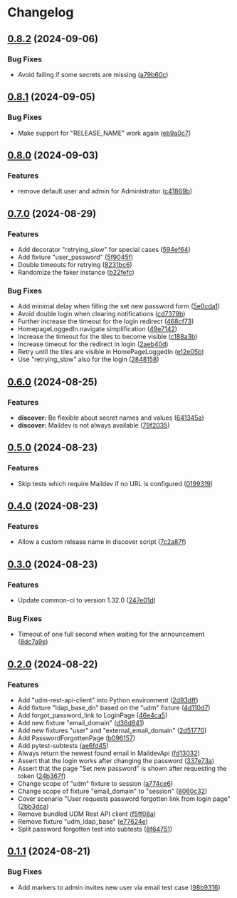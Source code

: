 # Changelog

## [0.8.2](https://git.knut.univention.de/univention/customers/dataport/upx/e2e-tests/compare/v0.8.1...v0.8.2) (2024-09-06)


### Bug Fixes

* Avoid failing if some secrets are missing ([a79b60c](https://git.knut.univention.de/univention/customers/dataport/upx/e2e-tests/commit/a79b60c71295283dd6ea9b8368d1b18f3a9394ea))

## [0.8.1](https://git.knut.univention.de/univention/customers/dataport/upx/e2e-tests/compare/v0.8.0...v0.8.1) (2024-09-05)


### Bug Fixes

* Make support for "RELEASE_NAME" work again ([eb9a0c7](https://git.knut.univention.de/univention/customers/dataport/upx/e2e-tests/commit/eb9a0c7dc70deda7aa06559e9325c53a4aaaac09))

## [0.8.0](https://git.knut.univention.de/univention/customers/dataport/upx/e2e-tests/compare/v0.7.0...v0.8.0) (2024-09-03)


### Features

* remove default.user and admin for Administrator ([c41869b](https://git.knut.univention.de/univention/customers/dataport/upx/e2e-tests/commit/c41869bc85a8786862e1c98265eac2f5619291fb))

## [0.7.0](https://git.knut.univention.de/univention/customers/dataport/upx/e2e-tests/compare/v0.6.0...v0.7.0) (2024-08-29)


### Features

* Add decorator "retrying_slow" for special cases ([594ef64](https://git.knut.univention.de/univention/customers/dataport/upx/e2e-tests/commit/594ef64d3b28ae4f11d18bf593553efbdd8fc316))
* Add fixture "user_password" ([5f9045f](https://git.knut.univention.de/univention/customers/dataport/upx/e2e-tests/commit/5f9045f51129e06347978a7848acc9334c12f44d))
* Double timeouts for retrying ([8231bc6](https://git.knut.univention.de/univention/customers/dataport/upx/e2e-tests/commit/8231bc626fb4f1fd630a2e3fdf28ff776d271f02))
* Randomize the faker instance ([b22fefc](https://git.knut.univention.de/univention/customers/dataport/upx/e2e-tests/commit/b22fefc4b31dd246f837d3442d0ee039ebfe4f1c))


### Bug Fixes

* Add minimal delay when filling the set new password form ([5e0cda1](https://git.knut.univention.de/univention/customers/dataport/upx/e2e-tests/commit/5e0cda1f28191184307c0d52ee1306397bc1b5da))
* Avoid double login when clearing notifications ([cd7379b](https://git.knut.univention.de/univention/customers/dataport/upx/e2e-tests/commit/cd7379ba92221cd8d42814de7c65588fb9edab30))
* Further increase the timeout for the login redirect ([468cf73](https://git.knut.univention.de/univention/customers/dataport/upx/e2e-tests/commit/468cf73659af8f56cf74ee1184b52d877a2d8f02))
* HomepageLoggedIn.navigate simplification ([49e7142](https://git.knut.univention.de/univention/customers/dataport/upx/e2e-tests/commit/49e714238dfbb39517fe8cea677083100bd8fbde))
* Increase the timeout for the tiles to become visible ([c188a3b](https://git.knut.univention.de/univention/customers/dataport/upx/e2e-tests/commit/c188a3bf325de8e7413a78e5fa909b5049b26f00))
* Increase timeout for the redirect in login ([2aeb40d](https://git.knut.univention.de/univention/customers/dataport/upx/e2e-tests/commit/2aeb40d6055ecadaeb28e283c4f0fc710c998365))
* Retry until the tiles are visible in HomePageLoggedIn ([e12e05b](https://git.knut.univention.de/univention/customers/dataport/upx/e2e-tests/commit/e12e05b25ef6b895b6bba62ce0090b2c1865bab7))
* Use "retrying_slow" also for the login ([2848158](https://git.knut.univention.de/univention/customers/dataport/upx/e2e-tests/commit/2848158931c4cc29506af3c5e4b7894302c4894a))

## [0.6.0](https://git.knut.univention.de/univention/customers/dataport/upx/e2e-tests/compare/v0.5.0...v0.6.0) (2024-08-25)


### Features

* **discover:** Be flexible about secret names and values ([641345a](https://git.knut.univention.de/univention/customers/dataport/upx/e2e-tests/commit/641345a811d613a86be9ed07fba98368dc02de69))
* **discover:** Maildev is not always available ([79f2035](https://git.knut.univention.de/univention/customers/dataport/upx/e2e-tests/commit/79f2035ad127bdb767b93bd0f3c4282f5e0387b0))

## [0.5.0](https://git.knut.univention.de/univention/customers/dataport/upx/e2e-tests/compare/v0.4.0...v0.5.0) (2024-08-23)


### Features

* Skip tests which require Maildev if no URL is configured ([0199319](https://git.knut.univention.de/univention/customers/dataport/upx/e2e-tests/commit/019931967286227d50bf71cfb8bd3e570e47f174))

## [0.4.0](https://git.knut.univention.de/univention/customers/dataport/upx/e2e-tests/compare/v0.3.0...v0.4.0) (2024-08-23)


### Features

* Allow a custom release name in discover script ([7c2a87f](https://git.knut.univention.de/univention/customers/dataport/upx/e2e-tests/commit/7c2a87fbfd9c74583f04a8873a4ac99aa754685a))

## [0.3.0](https://git.knut.univention.de/univention/customers/dataport/upx/e2e-tests/compare/v0.2.0...v0.3.0) (2024-08-23)


### Features

* Update common-ci to version 1.32.0 ([247e01d](https://git.knut.univention.de/univention/customers/dataport/upx/e2e-tests/commit/247e01d04ebe2bb8112520a1b0158bf0ff4f6cca))


### Bug Fixes

* Timeout of one full second when waiting for the announcement ([8dc7a9e](https://git.knut.univention.de/univention/customers/dataport/upx/e2e-tests/commit/8dc7a9e0c5dd69e4890da93bb469acabcad03490))

## [0.2.0](https://git.knut.univention.de/univention/customers/dataport/upx/e2e-tests/compare/v0.1.1...v0.2.0) (2024-08-22)


### Features

* Add "udm-rest-api-client" into Python environment ([2d93dff](https://git.knut.univention.de/univention/customers/dataport/upx/e2e-tests/commit/2d93dff6fbaa2499d2bd729d2b1589bee1242357))
* Add fixture "ldap_base_dn" based on the "udm" fixture ([4d110d7](https://git.knut.univention.de/univention/customers/dataport/upx/e2e-tests/commit/4d110d7d86ce7b138efa0de55e57609acddabe9d))
* Add forgot_password_link to LoginPage ([46e4ca5](https://git.knut.univention.de/univention/customers/dataport/upx/e2e-tests/commit/46e4ca5a7f20d934b724efaed10fcfc6de5e70e5))
* Add new fixture "email_domain" ([d36d841](https://git.knut.univention.de/univention/customers/dataport/upx/e2e-tests/commit/d36d841378cd39f82f1cb874525b494824a76268))
* Add new fixtures "user" and "external_email_domain" ([2d51770](https://git.knut.univention.de/univention/customers/dataport/upx/e2e-tests/commit/2d5177094f10390b26462a31f1c2d056a4b70b65))
* Add PasswordForgottenPage ([b096157](https://git.knut.univention.de/univention/customers/dataport/upx/e2e-tests/commit/b0961572f83b2ac17e3331f775f0817265f0831a))
* Add pytest-subtests ([ae6fd45](https://git.knut.univention.de/univention/customers/dataport/upx/e2e-tests/commit/ae6fd45cebff7a25107c16a3fd269822fd223245))
* Always return the newest found email in MaildevApi ([fd13032](https://git.knut.univention.de/univention/customers/dataport/upx/e2e-tests/commit/fd130327b6360d6088987dc095329546b56201fd))
* Assert that the login works after changing the password ([337e73a](https://git.knut.univention.de/univention/customers/dataport/upx/e2e-tests/commit/337e73ae96355af13af3f6452f1c43c8eba5c5a1))
* Assert that the page "Set new password" is shown after requesting the token ([24b367f](https://git.knut.univention.de/univention/customers/dataport/upx/e2e-tests/commit/24b367fd1e94063be316f522fbbe9eb61a820840))
* Change scope of "udm" fixture to session ([a774ce6](https://git.knut.univention.de/univention/customers/dataport/upx/e2e-tests/commit/a774ce665df4823054a744c520069876bdce92bd))
* Change scope of fixture "email_domain" to "session" ([8060c32](https://git.knut.univention.de/univention/customers/dataport/upx/e2e-tests/commit/8060c324e085a17abbd3c90e53458aec3f0738f3))
* Cover scenario "User requests password forgotten link from login page" ([2bb3dca](https://git.knut.univention.de/univention/customers/dataport/upx/e2e-tests/commit/2bb3dcabb0b8992627f1f29d41a4bf0f9297df60))
* Remove bundled UDM Rest API client ([f5ff08a](https://git.knut.univention.de/univention/customers/dataport/upx/e2e-tests/commit/f5ff08a39b5b47311185d05f61bc400cd846e7d8))
* Remove fixture "udm_ldap_base" ([e77624e](https://git.knut.univention.de/univention/customers/dataport/upx/e2e-tests/commit/e77624e9f3d431cbc9fde28152eddc49fa20a94e))
* Split password forgotten test into subtests ([8f64751](https://git.knut.univention.de/univention/customers/dataport/upx/e2e-tests/commit/8f6475190dfade787c5730c9be94e78caa4a8210))

## [0.1.1](https://git.knut.univention.de/univention/customers/dataport/upx/e2e-tests/compare/v0.1.0...v0.1.1) (2024-08-21)


### Bug Fixes

* Add markers to admin invites new user via email test case ([98b9316](https://git.knut.univention.de/univention/customers/dataport/upx/e2e-tests/commit/98b93160360cbe1f85d029db42441ebd238b6c3c))
